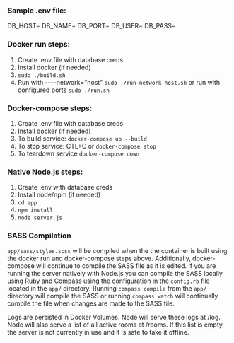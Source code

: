 ### Sample .env file:
DB_HOST=<hostname>
DB_NAME=<databasename>
DB_PORT=<port>
DB_USER=<username>
DB_PASS=<password>

### Docker run steps:
1. Create .env file with database creds
2. Install docker (if needed)
3. `sudo ./build.sh`
4. Run with ----network="host" `sudo ./run-network-host.sh` or run with configured ports `sudo ./run.sh`

### Docker-compose steps:
1. Create .env file with database creds
2. Install docker (if needed)
2. To build service: `docker-compose up --build`
3. To stop service: CTL+C or `docker-compose stop`
4. To teardown service `docker-compose down`

### Native Node.js steps:
1. Create .env with database creds
2. Install node/npm (if needed)
3. `cd app`
4. `npm install`
5. `node server.js`

### SASS Compilation
`app/sass/styles.scss` will be compiled when the the container is built using the docker run and docker-compose steps above. Additionally, docker-compose will continue to compile the SASS file as it is edited. If you are running the server natively with Node.js you can compile the SASS locally using Ruby and Compass using the configuration in the `config.rb` file located in the `app/` directory. Running `compass compile` from the `app/` directory will compile the SASS or running `compass watch` will continually compile the file when changes are made to the SASS file.

Logs are persisted in Docker Volumes.  Node will serve these logs at /log.  Node will also serve a list of all active rooms at /rooms.  If this list is empty, the server is not currently in use and it is safe to take it offline.
